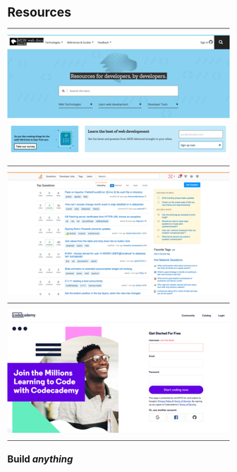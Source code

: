 # Resources

---

![MDN](./images/mdn.png)

---

![Stackoverflow](./images/stackoverflow.png)

---

![Code Academy](./images/codeacademy.png)

---

## Build _anything_
